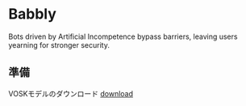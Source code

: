 # Babbly

Bots driven by Artificial Incompetence bypass barriers, leaving users yearning for stronger security.

## 準備

VOSKモデルのダウンロード
[download](https://alphacephei.com/vosk/models/vosk-model-ja-0.22.zip)  
